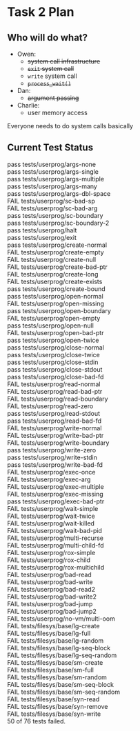 Task 2 Plan
===========

Who will do what?
-----------------
* Owen:
    * ~~system call infrastructure~~
    * ~~`exit` system call~~
    * `write` system call
    * ~~`process_wait()`~~
* Dan:
    * ~~argument passing~~
* Charlie:
    * user memory access

Everyone needs to do system calls basically

Current Test Status
-------------------
pass tests/userprog/args-none  
pass tests/userprog/args-single  
pass tests/userprog/args-multiple  
pass tests/userprog/args-many  
pass tests/userprog/args-dbl-space  
FAIL tests/userprog/sc-bad-sp  
FAIL tests/userprog/sc-bad-arg   
pass tests/userprog/sc-boundary  
pass tests/userprog/sc-boundary-2  
pass tests/userprog/halt  
pass tests/userprog/exit  
pass tests/userprog/create-normal  
FAIL tests/userprog/create-empty  
FAIL tests/userprog/create-null  
FAIL tests/userprog/create-bad-ptr  
FAIL tests/userprog/create-long  
FAIL tests/userprog/create-exists  
pass tests/userprog/create-bound  
pass tests/userprog/open-normal  
FAIL tests/userprog/open-missing  
pass tests/userprog/open-boundary  
FAIL tests/userprog/open-empty  
pass tests/userprog/open-null  
FAIL tests/userprog/open-bad-ptr  
pass tests/userprog/open-twice  
pass tests/userprog/close-normal  
pass tests/userprog/close-twice  
pass tests/userprog/close-stdin  
pass tests/userprog/close-stdout  
pass tests/userprog/close-bad-fd  
FAIL tests/userprog/read-normal  
FAIL tests/userprog/read-bad-ptr  
FAIL tests/userprog/read-boundary  
FAIL tests/userprog/read-zero  
pass tests/userprog/read-stdout  
pass tests/userprog/read-bad-fd  
FAIL tests/userprog/write-normal  
FAIL tests/userprog/write-bad-ptr  
FAIL tests/userprog/write-boundary  
pass tests/userprog/write-zero  
pass tests/userprog/write-stdin  
pass tests/userprog/write-bad-fd  
FAIL tests/userprog/exec-once  
FAIL tests/userprog/exec-arg  
FAIL tests/userprog/exec-multiple  
FAIL tests/userprog/exec-missing  
pass tests/userprog/exec-bad-ptr  
FAIL tests/userprog/wait-simple  
FAIL tests/userprog/wait-twice  
FAIL tests/userprog/wait-killed  
FAIL tests/userprog/wait-bad-pid  
FAIL tests/userprog/multi-recurse  
FAIL tests/userprog/multi-child-fd  
FAIL tests/userprog/rox-simple  
FAIL tests/userprog/rox-child  
FAIL tests/userprog/rox-multichild  
FAIL tests/userprog/bad-read  
FAIL tests/userprog/bad-write  
FAIL tests/userprog/bad-read2  
FAIL tests/userprog/bad-write2  
FAIL tests/userprog/bad-jump  
FAIL tests/userprog/bad-jump2  
FAIL tests/userprog/no-vm/multi-oom  
FAIL tests/filesys/base/lg-create  
FAIL tests/filesys/base/lg-full  
FAIL tests/filesys/base/lg-random  
FAIL tests/filesys/base/lg-seq-block  
FAIL tests/filesys/base/lg-seq-random  
FAIL tests/filesys/base/sm-create  
FAIL tests/filesys/base/sm-full  
FAIL tests/filesys/base/sm-random  
FAIL tests/filesys/base/sm-seq-block  
FAIL tests/filesys/base/sm-seq-random  
FAIL tests/filesys/base/syn-read  
FAIL tests/filesys/base/syn-remove  
FAIL tests/filesys/base/syn-write  
50 of 76 tests failed.  
